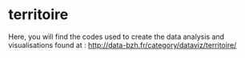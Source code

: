 # territoire

Here, you will find the codes used to create the data analysis and visualisations found at : 
http://data-bzh.fr/category/dataviz/territoire/
